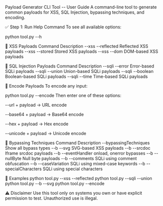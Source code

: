 Payload Generator CLI Tool -- User Guide A command-line tool to generate
common payloads for XSS, SQL Injection, bypassing techniques, and
encoding.

✅ Step 1: Run Help Command To see all available options:

python tool.py \--h

🔹 XSS Payloads Command Description \--xss \--reflected Reflected XSS
payloads \--xss \--stored Stored XSS payloads \--xss \--dom DOM-based
XSS payloads

🔹 SQL Injection Payloads Command Description \--sqli \--error
Error-based SQLi payloads \--sqli \--union Union-based SQLi payloads
\--sqli \--boolean Boolean-based SQLi payloads \--sqli \--time
Time-based SQLi payloads

🔹 Encode Payloads To encode any input:

python tool.py \--encode Then enter one of these options:

\--url + payload → URL encode

\--base64 + payload → Base64 encode

\--hex + payload → Hex encode

\--unicode + payload → Unicode encode

🔹 Bypassing Techniques Command Description \--bypassingTechniques Show
all bypass types \--b \--svg SVG-based XSS payloads \--b \--srcdoc
Iframe srcdoc payloads \--b \--eventHandler onload, onerror bypasses
\--b \--nullByte Null byte payloads \--b \--comments SQLi using comment
obfuscation \--b \--caseVariation SQLi using mixed-case keywords \--b
\--specialCharacters SQLi using special characters

📌 Examples python tool.py \--xss \--reflected python tool.py \--sqli
\--union python tool.py \--b \--svg python tool.py \--encode

⚠️ Disclaimer Use this tool only on systems you own or have explicit
permission to test. Unauthorized use is illegal.
